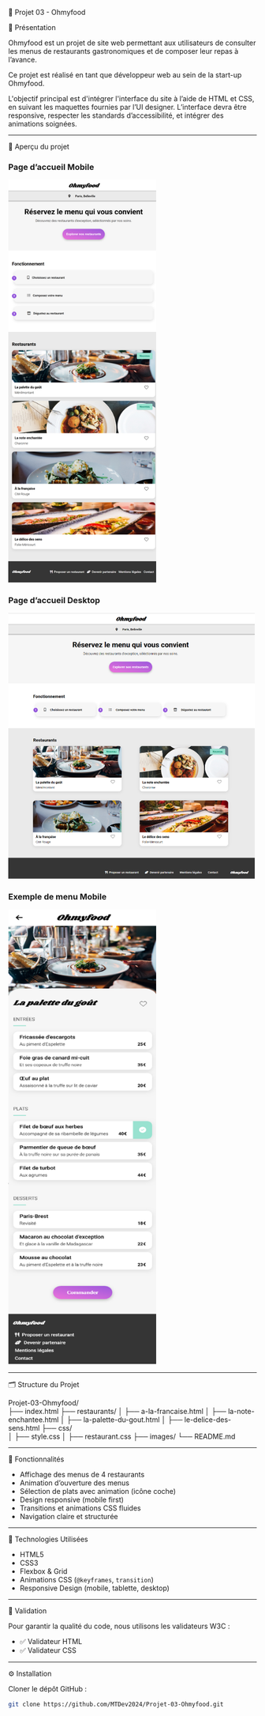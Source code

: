 🌟 Projet 03 - Ohmyfood

📖 Présentation

Ohmyfood est un projet de site web permettant aux utilisateurs de consulter les menus de restaurants gastronomiques et de composer leur repas à l’avance.

Ce projet est réalisé en tant que développeur web au sein de la start-up Ohmyfood.

L'objectif principal est d'intégrer l'interface du site à l’aide de HTML et CSS, en suivant les maquettes fournies par l’UI designer. 
L’interface devra être responsive, respecter les standards d’accessibilité, et intégrer des animations soignées.

---

📸 Aperçu du projet

### Page d’accueil Mobile
<img src="./images/screenshots/mobile.png" alt="Vue mobile" width="300"/>

### Page d’accueil Desktop 
<img src="./images/screenshots/desktop.png" alt="Accueil Ohmyfood" width="500"/>

### Exemple de menu Mobile
<img src="./images/screenshots/menu-mobile.png" alt="Menu restaurant" width="300"/>


---

🗂️ Structure du Projet

Projet-03-Ohmyfood/  
├── index.html 
├── restaurants/
│   ├── a-la-francaise.html
│   ├── la-note-enchantee.html
│   ├── la-palette-du-gout.html
│   ├── le-delice-des-sens.html
├── css/  
│   ├── style.css
│   ├── restaurant.css
├── images/ 
└── README.md

---

🚀 Fonctionnalités

- Affichage des menus de 4 restaurants
- Animation d’ouverture des menus
- Sélection de plats avec animation (icône coche)
- Design responsive (mobile first)
- Transitions et animations CSS fluides
- Navigation claire et structurée

---

🔧 Technologies Utilisées

- HTML5
- CSS3
- Flexbox & Grid
- Animations CSS (`@keyframes`, `transition`)
- Responsive Design (mobile, tablette, desktop)

---

📝 Validation

Pour garantir la qualité du code, nous utilisons les validateurs W3C :

- ✅ Validateur HTML  
- ✅ Validateur CSS

---

⚙️ Installation

Cloner le dépôt GitHub :

```bash
git clone https://github.com/MTDev2024/Projet-03-Ohmyfood.git
